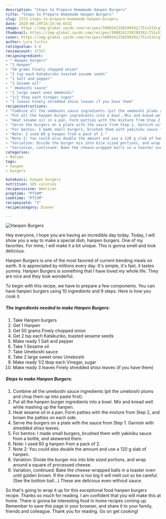 ```yaml
---
description: "Steps to Prepare Homemade Hanpen Burgers"
title: "Steps to Prepare Homemade Hanpen Burgers"
slug: 2372-steps-to-prepare-homemade-hanpen-burgers
date: 2020-08-29T14:14:44.653Z
image: https://img-global.cpcdn.com/recipes/5800241258299392/751x532cq70/hanpen-burgers-recipe-main-photo.jpg
thumbnail: https://img-global.cpcdn.com/recipes/5800241258299392/751x532cq70/hanpen-burgers-recipe-main-photo.jpg
cover: https://img-global.cpcdn.com/recipes/5800241258299392/751x532cq70/hanpen-burgers-recipe-main-photo.jpg
author: Lura Curtis
ratingvalue: 4.8
reviewcount: 37327
recipeingredient:
- " Hanpen burgers"
- "1 Hanpen"
- "50 grams Finely chopped onion"
- "2 tsp each Katakuriko toasted sesame seeds"
- "1 Salt and pepper"
- "1 Sesame oil"
- " Umeboshi sauce"
- "2 large sweet ones Umeboshi"
- "1/2 tbsp each Vinegar sugar"
- "3 leaves Finely shredded shiso leaves if you have them"
recipeinstructions:
- "Combine all the umeboshi sauce ingredients (pit the umeboshi plums and chop them up into paste first)."
- "Put all the hanpen burger ingredients into a bowl. Mix and knead well while mashing up the hanpen."
- "Heat sesame oil in a pan. Form patties with the mixture from Step 2, and brown the patties on each side."
- "Serve the burgers on a plate with the sauce from Step 1. Garnish with shredded shiso leaves."
- "For bentos: I made small burgers, brushed them with yakiniku sauce from a bottle, and skewered them."
- "Note: I used 60 g hanpen from a pack of 2."
- "Note 2: You could also double the amount and use a 120 g slab of hanpen."
- "Variation: Divide the burger mix into bite sized portions, and wrap around a square of processed cheese."
- "Variation, continued: Bake the cheese-wrapped balls in a toaster oven until golden brown. If the cheese is too big it will melt out so be careful. (See the bottom ball...) These are delicious even without sauce."
categories:
- Recipe
tags:
- hanpen
- burgers

katakunci: hanpen burgers 
nutrition: 165 calories
recipecuisine: American
preptime: "PT34M"
cooktime: "PT53M"
recipeyield: "3"
recipecategory: Dinner

---
```



![Hanpen Burgers](https://img-global.cpcdn.com/recipes/5800241258299392/751x532cq70/hanpen-burgers-recipe-main-photo.jpg)

Hey everyone, I hope you are having an incredible day today. Today, I will show you a way to make a special dish, hanpen burgers. One of my favorites. For mine, I will make it a bit unique. This is gonna smell and look delicious.

Hanpen Burgers is one of the most favored of current trending meals on earth. It is appreciated by millions every day. It's simple, it's fast, it tastes yummy. Hanpen Burgers is something that I have loved my whole life. They are nice and they look wonderful.




To begin with this recipe, we have to prepare a few components. You can have hanpen burgers using 10 ingredients and 9 steps. Here is how you cook it.

<!--inarticleads1-->

##### The ingredients needed to make Hanpen Burgers:

1. Take  Hanpen burgers
1. Get 1 Hanpen
1. Get 50 grams Finely chopped onion
1. Get 2 tsp each Katakuriko, toasted sesame seeds
1. Make ready 1 Salt and pepper
1. Take 1 Sesame oil
1. Take  Umeboshi sauce
1. Take 2 large sweet ones Umeboshi
1. Make ready 1/2 tbsp each Vinegar, sugar
1. Make ready 3 leaves Finely shredded shiso leaves (if you have them)




<!--inarticleads2-->

##### Steps to make Hanpen Burgers:

1. Combine all the umeboshi sauce ingredients (pit the umeboshi plums and chop them up into paste first).
1. Put all the hanpen burger ingredients into a bowl. Mix and knead well while mashing up the hanpen.
1. Heat sesame oil in a pan. Form patties with the mixture from Step 2, and brown the patties on each side.
1. Serve the burgers on a plate with the sauce from Step 1. Garnish with shredded shiso leaves.
1. For bentos: I made small burgers, brushed them with yakiniku sauce from a bottle, and skewered them.
1. Note: I used 60 g hanpen from a pack of 2.
1. Note 2: You could also double the amount and use a 120 g slab of hanpen.
1. Variation: Divide the burger mix into bite sized portions, and wrap around a square of processed cheese.
1. Variation, continued: Bake the cheese-wrapped balls in a toaster oven until golden brown. If the cheese is too big it will melt out so be careful. (See the bottom ball...) These are delicious even without sauce.




So that's going to wrap it up for this exceptional food hanpen burgers recipe. Thanks so much for reading. I am confident that you will make this at home. There is gonna be interesting food in home recipes coming up. Remember to save this page in your browser, and share it to your family, friends and colleague. Thank you for reading. Go on get cooking!
